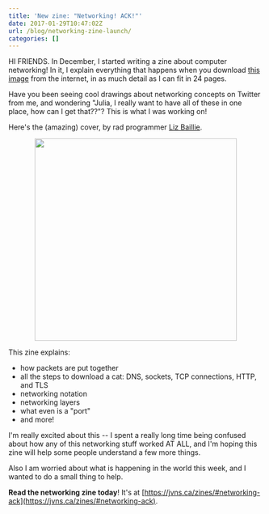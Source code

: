 ```yaml
---
title: 'New zine: "Networking! ACK!"'
date: 2017-01-29T10:47:02Z
url: /blog/networking-zine-launch/
categories: []
---
```


HI FRIENDS. In December, I started writing a zine about computer
networking! In it, I explain everything that happens when you download
[this image](http://jvns.ca/cat.png) from the internet, in as much
detail as I can fit in 24 pages.

Have you been seeing cool drawings about networking concepts on Twitter
from me, and wondering "Julia, I really want to have all of these
in one place, how can I get that??"? This is what I was working on!

Here's the (amazing) cover, by rad programmer [Liz Baillie](https://twitter.com/_lbaillie).

<div align="center">
<img src="/images/networkingcover.png" width=400px>
</div>


This zine explains:

* how packets are put together
* all the steps to download a cat: DNS, sockets, TCP connections, HTTP,
  and TLS
* networking notation
* networking layers
* what even is a "port"
* and more!

I'm really excited about this -- I spent a really long time being
confused about how any of this networking stuff worked AT ALL, and I'm
hoping this zine will help some people understand a few more things. 

Also I am worried about what is happening in the world this week, and
I wanted to do a small thing to help.

**Read the networking zine today**! It's at [https://jvns.ca/zines/#networking-ack](https://jvns.ca/zines/#networking-ack).

